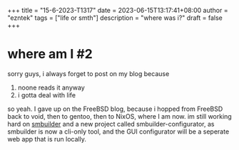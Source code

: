 +++
title = "15-6-2023-T1317"
date = 2023-06-15T13:17:41+08:00
author = "ezntek"
tags = ["life or smth"]
description = "where was i?"
draft = false
+++

# where am I #2

sorry guys, i always forget to post on my blog because

1. noone reads it anyway
2. i gotta deal with life

so yeah. I gave up on the FreeBSD blog, because i hopped from FreeBSD back to void, then to gentoo, then to NixOS, where I am now. im still working hard on [smbuilder](https://github.com/ezntek/smbuilder) and a new project called smbuilder-configurator, as smbuilder is now a cli-only tool, and the GUI configurator will be a seperate web app that is run locally.

<script src="https://utteranc.es/client.js"
        repo="ezntek/ezntek.github.io"
        issue-term="title"
        label="comments"
        theme="github-dark"
        crossorigin="anonymous"
        async>
</script>
